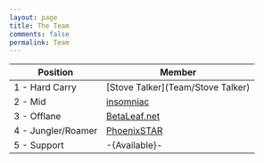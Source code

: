 ```yaml
---
layout: page
title: The Team
comments: false
permalink: Team
---
```


|Position|Member|
|---|---|
|1 - Hard Carry|[Stove Talker](Team/Stove Talker)|
|2 - Mid|[insomniac](Team/insomniac)|
|3 - Offlane|[BetaLeaf.net](Team/BetaLeaf.net)|
|4 - Jungler/Roamer|[PhoenixSTAR](Team/PhoenixSTAR)|
|5 - Support|-{Available}-|
